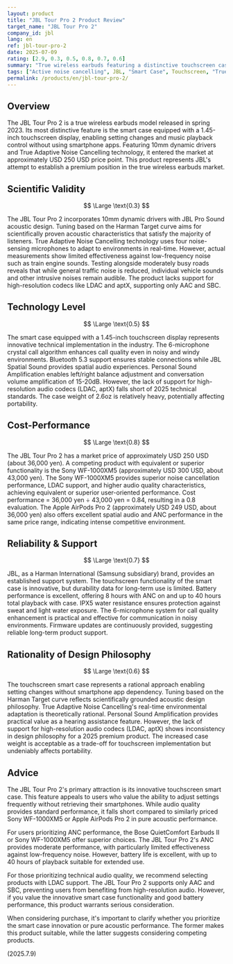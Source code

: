 ```yaml
---
layout: product
title: "JBL Tour Pro 2 Product Review"
target_name: "JBL Tour Pro 2"
company_id: jbl
lang: en
ref: jbl-tour-pro-2
date: 2025-07-09
rating: [2.9, 0.3, 0.5, 0.8, 0.7, 0.6]
summary: "True wireless earbuds featuring a distinctive touchscreen case. ANC performance is moderate and audio quality is standard, but differentiated by innovative case functionality."
tags: ["Active noise cancelling", JBL, "Smart Case", Touchscreen, "True wireless earbuds"]
permalink: /products/en/jbl-tour-pro-2/
---
```


## Overview

The JBL Tour Pro 2 is a true wireless earbuds model released in spring 2023. Its most distinctive feature is the smart case equipped with a 1.45-inch touchscreen display, enabling setting changes and music playback control without using smartphone apps. Featuring 10mm dynamic drivers and True Adaptive Noise Cancelling technology, it entered the market at approximately USD 250 USD price point. This product represents JBL's attempt to establish a premium position in the true wireless earbuds market.

## Scientific Validity

$$ \Large \text{0.3} $$

The JBL Tour Pro 2 incorporates 10mm dynamic drivers with JBL Pro Sound acoustic design. Tuning based on the Harman Target curve aims for scientifically proven acoustic characteristics that satisfy the majority of listeners. True Adaptive Noise Cancelling technology uses four noise-sensing microphones to adapt to environments in real-time. However, actual measurements show limited effectiveness against low-frequency noise such as train engine sounds. Testing alongside moderately busy roads reveals that while general traffic noise is reduced, individual vehicle sounds and other intrusive noises remain audible. The product lacks support for high-resolution codecs like LDAC and aptX, supporting only AAC and SBC.

## Technology Level

$$ \Large \text{0.5} $$

The smart case equipped with a 1.45-inch touchscreen display represents innovative technical implementation in the industry. The 6-microphone crystal call algorithm enhances call quality even in noisy and windy environments. Bluetooth 5.3 support ensures stable connections while JBL Spatial Sound provides spatial audio experiences. Personal Sound Amplification enables left/right balance adjustment and conversation volume amplification of 15-20dB. However, the lack of support for high-resolution audio codecs (LDAC, aptX) falls short of 2025 technical standards. The case weight of 2.6oz is relatively heavy, potentially affecting portability.

## Cost-Performance

$$ \Large \text{0.8} $$

The JBL Tour Pro 2 has a market price of approximately USD 250 USD (about 36,000 yen). A competing product with equivalent or superior functionality is the Sony WF-1000XM5 (approximately USD 300 USD, about 43,000 yen). The Sony WF-1000XM5 provides superior noise cancellation performance, LDAC support, and higher audio quality characteristics, achieving equivalent or superior user-oriented performance. Cost performance = 36,000 yen ÷ 43,000 yen = 0.84, resulting in a 0.8 evaluation. The Apple AirPods Pro 2 (approximately USD 249 USD, about 36,000 yen) also offers excellent spatial audio and ANC performance in the same price range, indicating intense competitive environment.

## Reliability & Support

$$ \Large \text{0.7} $$

JBL, as a Harman International (Samsung subsidiary) brand, provides an established support system. The touchscreen functionality of the smart case is innovative, but durability data for long-term use is limited. Battery performance is excellent, offering 8 hours with ANC on and up to 40 hours total playback with case. IPX5 water resistance ensures protection against sweat and light water exposure. The 6-microphone system for call quality enhancement is practical and effective for communication in noisy environments. Firmware updates are continuously provided, suggesting reliable long-term product support.

## Rationality of Design Philosophy

$$ \Large \text{0.6} $$

The touchscreen smart case represents a rational approach enabling setting changes without smartphone app dependency. Tuning based on the Harman Target curve reflects scientifically grounded acoustic design philosophy. True Adaptive Noise Cancelling's real-time environmental adaptation is theoretically rational. Personal Sound Amplification provides practical value as a hearing assistance feature. However, the lack of support for high-resolution audio codecs (LDAC, aptX) shows inconsistency in design philosophy for a 2025 premium product. The increased case weight is acceptable as a trade-off for touchscreen implementation but undeniably affects portability.

## Advice

The JBL Tour Pro 2's primary attraction is its innovative touchscreen smart case. This feature appeals to users who value the ability to adjust settings frequently without retrieving their smartphones. While audio quality provides standard performance, it falls short compared to similarly priced Sony WF-1000XM5 or Apple AirPods Pro 2 in pure acoustic performance.

For users prioritizing ANC performance, the Bose QuietComfort Earbuds II or Sony WF-1000XM5 offer superior choices. The JBL Tour Pro 2's ANC provides moderate performance, with particularly limited effectiveness against low-frequency noise. However, battery life is excellent, with up to 40 hours of playback suitable for extended use.

For those prioritizing technical audio quality, we recommend selecting products with LDAC support. The JBL Tour Pro 2 supports only AAC and SBC, preventing users from benefiting from high-resolution audio. However, if you value the innovative smart case functionality and good battery performance, this product warrants serious consideration.

When considering purchase, it's important to clarify whether you prioritize the smart case innovation or pure acoustic performance. The former makes this product suitable, while the latter suggests considering competing products.

(2025.7.9)